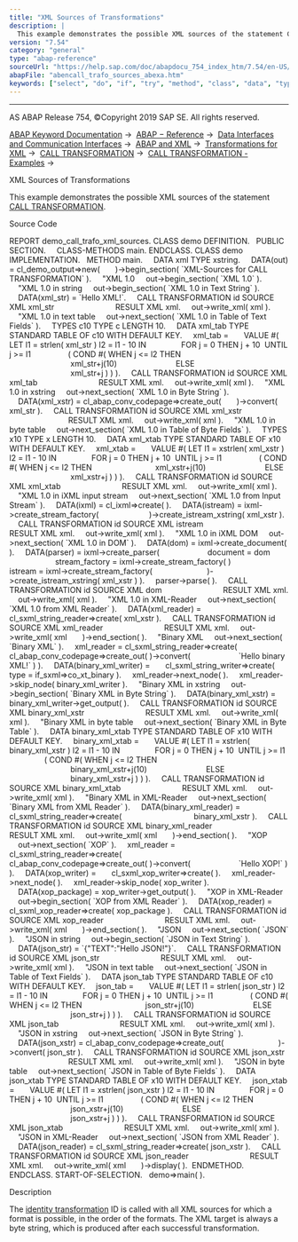 ```yaml
---
title: "XML Sources of Transformations"
description: |
  This example demonstrates the possible XML sources of the statement CALL TRANSFORMATION(https://help.sap.com/doc/abapdocu_754_index_htm/7.54/en-US/abapcall_transformation.htm). Source Code REPORT demo_call_trafo_xml_sources. CLASS demo DEFINITION. PUBLIC SECTION. CLASS-METHODS main. ENDCLASS.
version: "7.54"
category: "general"
type: "abap-reference"
sourceUrl: "https://help.sap.com/doc/abapdocu_754_index_htm/7.54/en-US/abencall_trafo_sources_abexa.htm"
abapFile: "abencall_trafo_sources_abexa.htm"
keywords: ["select", "do", "if", "try", "method", "class", "data", "types", "abencall", "trafo", "sources", "abexa"]
---
```


* * *

AS ABAP Release 754, ©Copyright 2019 SAP SE. All rights reserved.

[ABAP Keyword Documentation](https://help.sap.com/doc/abapdocu_754_index_htm/7.54/en-US/abenabap.htm) →  [ABAP − Reference](https://help.sap.com/doc/abapdocu_754_index_htm/7.54/en-US/abenabap_reference.htm) →  [Data Interfaces and Communication Interfaces](https://help.sap.com/doc/abapdocu_754_index_htm/7.54/en-US/abenabap_data_communication.htm) →  [ABAP and XML](https://help.sap.com/doc/abapdocu_754_index_htm/7.54/en-US/abenabap_xml.htm) →  [Transformations for XML](https://help.sap.com/doc/abapdocu_754_index_htm/7.54/en-US/abenabap_xml_trafos.htm) →  [CALL TRANSFORMATION](https://help.sap.com/doc/abapdocu_754_index_htm/7.54/en-US/abapcall_transformation.htm) →  [CALL TRANSFORMATION - Examples](https://help.sap.com/doc/abapdocu_754_index_htm/7.54/en-US/abencall_transformation_abexas.htm) → 

XML Sources of Transformations

This example demonstrates the possible XML sources of the statement [CALL TRANSFORMATION](https://help.sap.com/doc/abapdocu_754_index_htm/7.54/en-US/abapcall_transformation.htm).

Source Code

REPORT demo\_call\_trafo\_xml\_sources.
CLASS demo DEFINITION.
  PUBLIC SECTION.
    CLASS-METHODS main.
ENDCLASS.
CLASS demo IMPLEMENTATION.
  METHOD main.
    DATA xml TYPE xstring.
    DATA(out) = cl\_demo\_output=>new(
      )->begin\_section( \`XML-Sources for CALL TRANSFORMATION\` ).
    "XML 1.0
    out->begin\_section( \`XML 1.0\` ).
    "XML 1.0 in string
    out->begin\_section( \`XML 1.0 in Text String\` ).
    DATA(xml\_str) = \`<text>Hello XML!</text>\`.
    CALL TRANSFORMATION id SOURCE XML xml\_str
                           RESULT XML xml.
    out->write\_xml( xml ).
    "XML 1.0 in text table
    out->next\_section( \`XML 1.0 in Table of Text Fields\` ).
    TYPES c10 TYPE c LENGTH 10.
    DATA xml\_tab TYPE STANDARD TABLE OF c10 WITH DEFAULT KEY.
    xml\_tab =
      VALUE #( LET l1 = strlen( xml\_str ) l2 = l1 - 10 IN
               FOR j = 0 THEN j + 10  UNTIL j >= l1
                ( COND #( WHEN j <= l2 THEN
                            xml\_str+j(10)
                          ELSE
                            xml\_str+j ) ) ).
    CALL TRANSFORMATION id SOURCE XML xml\_tab
                           RESULT XML xml.
    out->write\_xml( xml ).
    "XML 1.0 in xstring
    out->next\_section( \`XML 1.0 in Byte String\` ).
    DATA(xml\_xstr) = cl\_abap\_conv\_codepage=>create\_out(
      )->convert( xml\_str ).
    CALL TRANSFORMATION id SOURCE XML xml\_xstr
                           RESULT XML xml.
    out->write\_xml( xml ).
    "XML 1.0 in byte table
    out->next\_section( \`XML 1.0 in Table of Byte Fields\` ).
    TYPES x10 TYPE x LENGTH 10.
    DATA xml\_xtab TYPE STANDARD TABLE OF x10 WITH DEFAULT KEY.
    xml\_xtab =
      VALUE #( LET l1 = xstrlen( xml\_xstr ) l2 = l1 - 10 IN
               FOR j = 0 THEN j + 10  UNTIL j >= l1
                ( COND #( WHEN j <= l2 THEN
                            xml\_xstr+j(10)
                          ELSE
                            xml\_xstr+j ) ) ).
    CALL TRANSFORMATION id SOURCE XML xml\_xtab
                           RESULT XML xml.
    out->write\_xml( xml ).
    "XML 1.0 in iXML input stream
    out->next\_section( \`XML 1.0 from Input Stream\` ).
    DATA(ixml) = cl\_ixml=>create( ).
    DATA(istream) = ixml->create\_stream\_factory(
                      )->create\_istream\_xstring( xml\_xstr ).
    CALL TRANSFORMATION id SOURCE XML istream
                           RESULT XML xml.
    out->write\_xml( xml ).
    "XML 1.0 in iXML DOM
    out->next\_section( \`XML 1.0 in DOM\` ).
    DATA(dom) = ixml->create\_document( ).
    DATA(parser) = ixml->create\_parser(
                     document = dom
                     stream\_factory = ixml->create\_stream\_factory( )
                     istream = ixml->create\_stream\_factory(
                        )->create\_istream\_xstring( xml\_xstr ) ).
    parser->parse( ).
    CALL TRANSFORMATION id SOURCE XML dom
                           RESULT XML xml.
    out->write\_xml( xml ).
    "XML 1.0 in XML-Reader
    out->next\_section( \`XML 1.0 from XML Reader\` ).
    DATA(xml\_reader) = cl\_sxml\_string\_reader=>create( xml\_xstr ).
    CALL TRANSFORMATION id SOURCE XML xml\_reader
                           RESULT XML xml.
    out->write\_xml( xml
      )->end\_section( ).
    "Binary XML
    out->next\_section( \`Binary XML\` ).
    xml\_reader = cl\_sxml\_string\_reader=>create(
                   cl\_abap\_conv\_codepage=>create\_out( )->convert(
                     \`<text>Hello binary XML!</text>\` ) ).
    DATA(binary\_xml\_writer) =
      cl\_sxml\_string\_writer=>create( type = if\_sxml=>co\_xt\_binary ).
    xml\_reader->next\_node( ).
    xml\_reader->skip\_node( binary\_xml\_writer ).
    "Binary XML in xstring
    out->begin\_section( \`Binary XML in Byte String\` ).
    DATA(binary\_xml\_xstr) = binary\_xml\_writer->get\_output( ).
    CALL TRANSFORMATION id SOURCE XML binary\_xml\_xstr
                           RESULT XML xml.
    out->write\_xml( xml ).
    "Binary XML in byte table
    out->next\_section( \`Binary XML in Byte Table\` ).
    DATA binary\_xml\_xtab TYPE STANDARD TABLE OF x10 WITH DEFAULT KEY.
    binary\_xml\_xtab =
      VALUE #( LET l1 = xstrlen( binary\_xml\_xstr ) l2 = l1 - 10 IN
               FOR j = 0 THEN j + 10  UNTIL j >= l1
                ( COND #( WHEN j <= l2 THEN
                            binary\_xml\_xstr+j(10)
                          ELSE
                            binary\_xml\_xstr+j ) ) ).
    CALL TRANSFORMATION id SOURCE XML binary\_xml\_xtab
                           RESULT XML xml.
    out->write\_xml( xml ).
    "Binary XML in XML-Reader
    out->next\_section( \`Binary XML from XML Reader\` ).
    DATA(binary\_xml\_reader) = cl\_sxml\_string\_reader=>create(
                                binary\_xml\_xstr ).
    CALL TRANSFORMATION id SOURCE XML binary\_xml\_reader
                           RESULT XML xml.
    out->write\_xml( xml
      )->end\_section( ).
    "XOP
    out->next\_section( \`XOP\` ).
    xml\_reader = cl\_sxml\_string\_reader=>create(
                   cl\_abap\_conv\_codepage=>create\_out( )->convert(
                     \`<text>Hello XOP!</text>\` ) ).
    DATA(xop\_writer) =
      cl\_sxml\_xop\_writer=>create( ).
    xml\_reader->next\_node( ).
    xml\_reader->skip\_node( xop\_writer ).
    DATA(xop\_package) = xop\_writer->get\_output( ).
    "XOP in XML-Reader
    out->begin\_section( \`XOP from XML Reader\` ).
    DATA(xop\_reader) = cl\_sxml\_xop\_reader=>create( xop\_package ).
    CALL TRANSFORMATION id SOURCE XML xop\_reader
                           RESULT XML xml.
    out->write\_xml( xml
      )->end\_section( ).
    "JSON
    out->next\_section( \`JSON\` ).
    "JSON in string
    out->begin\_section( \`JSON in Text String\` ).
    DATA(json\_str) = \`{"TEXT":"Hello JSON!"}\`.
    CALL TRANSFORMATION id SOURCE XML json\_str
                           RESULT XML xml.
    out->write\_xml( xml ).
    "JSON in text table
    out->next\_section( \`JSON in Table of Text Fields\` ).
    DATA json\_tab TYPE STANDARD TABLE OF c10 WITH DEFAULT KEY.
    json\_tab =
      VALUE #( LET l1 = strlen( json\_str ) l2 = l1 - 10 IN
               FOR j = 0 THEN j + 10  UNTIL j >= l1
                ( COND #( WHEN j <= l2 THEN
                            json\_str+j(10)
                          ELSE
                            json\_str+j ) ) ).
    CALL TRANSFORMATION id SOURCE XML json\_tab
                           RESULT XML xml.
    out->write\_xml( xml ).
    "JSON in xstring
    out->next\_section( \`JSON in Byte String\` ).
    DATA(json\_xstr) = cl\_abap\_conv\_codepage=>create\_out(
                        )->convert( json\_str ).
    CALL TRANSFORMATION id SOURCE XML json\_xstr
                           RESULT XML xml.
    out->write\_xml( xml ).
    "JSON in byte table
    out->next\_section( \`JSON in Table of Byte Fields\` ).
    DATA json\_xtab TYPE STANDARD TABLE OF x10 WITH DEFAULT KEY.
    json\_xtab =
      VALUE #( LET l1 = xstrlen( json\_xstr ) l2 = l1 - 10 IN
               FOR j = 0 THEN j + 10  UNTIL j >= l1
                ( COND #( WHEN j <= l2 THEN
                            json\_xstr+j(10)
                          ELSE
                            json\_xstr+j ) ) ).
    CALL TRANSFORMATION id SOURCE XML json\_xtab
                           RESULT XML xml.
    out->write\_xml( xml ).
    "JSON in XML-Reader
    out->next\_section( \`JSON from XML Reader\` ).
    DATA(json\_reader) = cl\_sxml\_string\_reader=>create( json\_xstr ).
    CALL TRANSFORMATION id SOURCE XML json\_reader
                           RESULT XML xml.
    out->write\_xml( xml
      )->display( ).  ENDMETHOD.
ENDCLASS.
START-OF-SELECTION.
  demo=>main( ).

Description

The [identity transformation](https://help.sap.com/doc/abapdocu_754_index_htm/7.54/en-US/abenid_trafo_glosry.htm "Glossary Entry") ID is called with all XML sources for which a format is possible, in the order of the formats. The XML target is always a byte string, which is produced after each successful transformation.